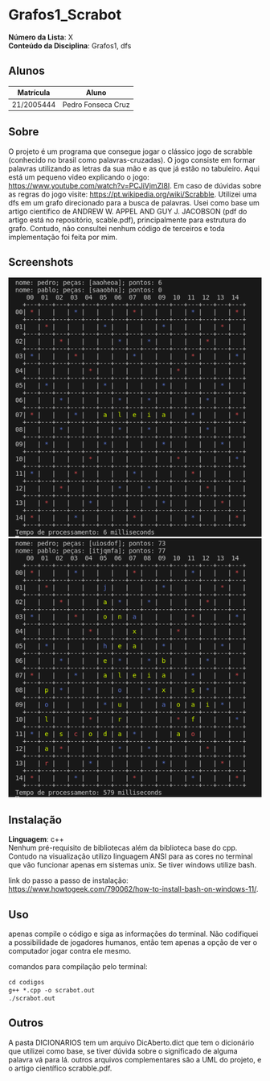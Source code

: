 # Grafos1_Scrabot

**Número da Lista**: X<br>
**Conteúdo da Disciplina**: Grafos1, dfs<br>

## Alunos
|Matrícula | Aluno |
| -- | -- |
| 21/2005444  |  Pedro Fonseca Cruz |

## Sobre
O projeto é um programa que consegue jogar o clássico jogo de scrabble (conhecido no brasil como palavras-cruzadas). O jogo consiste em formar palavras utilizando as letras da sua mão e as que já estão no tabuleiro. Aqui está um pequeno video explicando o jogo: https://www.youtube.com/watch?v=PCJiVjmZI8I. Em caso de dúvidas sobre as regras do jogo visite: https://pt.wikipedia.org/wiki/Scrabble. Utilizei uma dfs em um grafo direcionado para a busca de palavras. Usei como base um artigo científico de ANDREW  W. APPEL  AND GUY  J. JACOBSON (pdf do artigo está no repositório, scable.pdf), principalmente para estrutura do grafo. Contudo, não consultei nenhum código de terceiros e toda implementação foi feita por mim.

## Screenshots
![](imagens/tabuleiro_comeco.png)
![](imagens/tabuleiro_final.png)

## Instalação
**Linguagem**: c++<br>
Nenhum pré-requisito de bibliotecas além da biblioteca base do cpp. Contudo na visualização utilizo linguagem ANSI para as cores no terminal que vão funcionar apenas em sistemas unix. Se tiver windows utilize bash. 

link do passo a passo de instalação: https://www.howtogeek.com/790062/how-to-install-bash-on-windows-11/.

## Uso
apenas compile o código e siga as informações do terminal. Não codifiquei a possibilidade de jogadores humanos, então tem apenas a opção de ver o computador jogar contra ele mesmo.

comandos para compilação pelo terminal:<br>
```console
cd codigos
g++ *.cpp -o scrabot.out
./scrabot.out
```
## Outros
A pasta DICIONARIOS tem um arquivo DicAberto.dict que tem o dicionário que utilizei como base, se tiver dúvida sobre o significado de alguma palavra vá para lá. outros arquivos complementares são a UML do projeto, e o artigo científico scrabble.pdf.